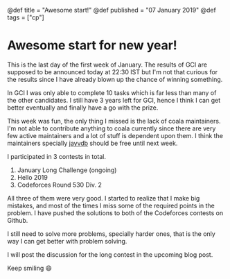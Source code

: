 @def title = "Awesome start!"
@def published = "07 January 2019"
@def tags = ["cp"]

# Awesome start for new year!

This is the last day of the first week of January. The results of GCI are
supposed to be announced today at 22:30 IST but I'm not that curious for the
results since I have already blown up the chance of winning something.

In GCI I was only able to complete 10 tasks which is far less than many of the
other candidates. I still have 3 years left for GCI, hence I think I can get
better eventually and finally have a go with the prize.

This week was fun, the only thing I missed is the lack of coala maintainers.
I'm not able to contribute anything to coala currently since there are very few
active maintainers and a lot of stuff is dependent upon them. I think the
maintainers specially [jayvdb](https://github.com/jayvdb) should be free until
next week.

I participated in 3 contests in total.

1. January Long Challenge (ongoing)
2. Hello 2019
3. Codeforces Round 530 Div. 2

All three of them were very good. I started to realize that I make big mistakes,
and most of the times I miss some of the required points in the problem.
I have pushed the solutions to both of the Codeforces contests on Github.

I still need to solve more problems, specially harder ones, that is the only
way I can get better with problem solving.

I will post the discussion for the long contest in the upcoming blog post.

Keep smiling :smile:
